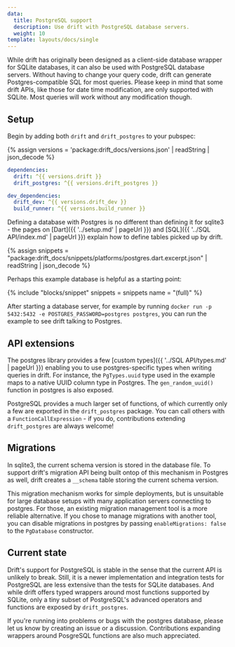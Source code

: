 ```yaml
---
data:
  title: PostgreSQL support
  description: Use drift with PostgreSQL database servers.
  weight: 10
template: layouts/docs/single
---
```


While drift has originally been designed as a client-side database wrapper for SQLite databases, it can also be used
with PostgreSQL database servers.
Without having to change your query code, drift can generate Postgres-compatible SQL for most queries.
Please keep in mind that some drift APIs, like those for date time modification, are only supported with SQLite.
Most queries will work without any modification though.

## Setup

Begin by adding both `drift` and `drift_postgres` to your pubspec:

{% assign versions = 'package:drift_docs/versions.json' | readString | json_decode %}

```yaml
dependencies:
  drift: ^{{ versions.drift }}
  drift_postgres: ^{{ versions.drift_postgres }}

dev_dependencies:
  drift_dev: ^{{ versions.drift_dev }}
  build_runner: ^{{ versions.build_runner }}
```

Defining a database with Postgres is no different than defining it for sqlite3 - the
pages on [Dart]({{ '../setup.md' | pageUrl }}) and [SQL]({{ '../SQL API/index.md' | pageUrl }})
explain how to define tables picked up by drift.

{% assign snippets = "package:drift_docs/snippets/platforms/postgres.dart.excerpt.json" | readString | json_decode %}

Perhaps this example database is helpful as a starting point:

{% include "blocks/snippet" snippets = snippets name = "(full)" %}

After starting a database server, for example by running `docker run -p 5432:5432 -e POSTGRES_PASSWORD=postgres postgres`,
you can run the example to see drift talking to Postgres.

## API extensions

The postgres library provides a few [custom types]({{ '../SQL API/types.md' | pageUrl }}) enabling you to use
postgres-specific types when writing queries in drift.
For instance, the `PgTypes.uuid` type used in the example maps to a native UUID column type in Postgres. The
`gen_random_uuid()` function in postgres is also exposed.

PostgreSQL provides a much larger set of functions, of which currently only a few are exported in the
`drift_postgres` package. You can call others with a `FunctionCallExpression` - if you do, contributions extending
`drift_postgres` are always welcome!

## Migrations

In sqlite3, the current schema version is stored in the database file. To support drift's migration API
being built ontop of this mechanism in Postgres as well, drift creates a `__schema` table storing
the current schema version.

This migration mechanism works for simple deployments, but is unsuitable for large database setups
with many application servers connecting to postgres. For those, an existing migration management
tool is a more reliable alternative. If you chose to manage migrations with another tool, you can
disable migrations in postgres by passing `enableMigrations: false` to the `PgDatabase` constructor.

## Current state

Drift's support for PostgreSQL is stable in the sense that the current API is unlikely to break.
Still, it is a newer implementation and integration tests for PostgreSQL are less extensive than
the tests for SQLite databases. And while drift offers typed wrappers around most functions supported
by SQLite, only a tiny subset of PostgreSQL's advanced operators and functions are exposed by
`drift_postgres`.

If you're running into problems or bugs with the postgres database, please let us know by creating an issue
or a discussion.
Contributions expanding wrappers around PosgreSQL functions are also much appreciated.
